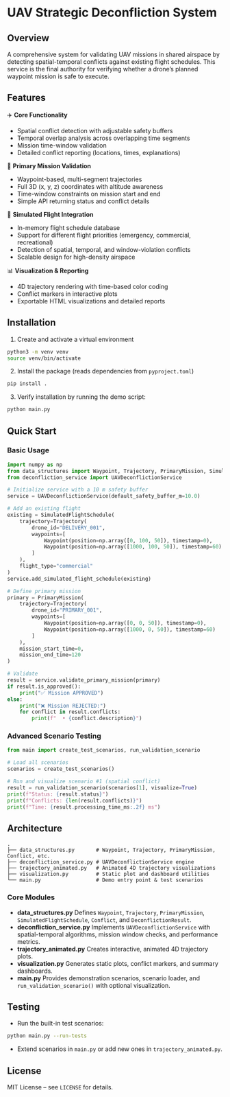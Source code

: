 # UAV Strategic Deconfliction System

## Overview

A comprehensive system for validating UAV missions in shared airspace by detecting spatial-temporal conflicts against existing flight schedules. This service is the final authority for verifying whether a drone’s planned waypoint mission is safe to execute.

## Features

✈️ **Core Functionality**

- Spatial conflict detection with adjustable safety buffers
- Temporal overlap analysis across overlapping time segments
- Mission time-window validation
- Detailed conflict reporting (locations, times, explanations)

🎯 **Primary Mission Validation**

- Waypoint-based, multi-segment trajectories
- Full 3D (x, y, z) coordinates with altitude awareness
- Time-window constraints on mission start and end
- Simple API returning status and conflict details

📡 **Simulated Flight Integration**

- In-memory flight schedule database
- Support for different flight priorities (emergency, commercial, recreational)
- Detection of spatial, temporal, and window-violation conflicts
- Scalable design for high-density airspace

📊 **Visualization \& Reporting**

- 4D trajectory rendering with time-based color coding
- Conflict markers in interactive plots
- Exportable HTML visualizations and detailed reports


## Installation

1. Create and activate a virtual environment

```bash
python3 -m venv venv
source venv/bin/activate
```

2. Install the package (reads dependencies from `pyproject.toml`)

```bash
pip install .
```

3. Verify installation by running the demo script:

```bash
python main.py
```


## Quick Start

### Basic Usage

```python
import numpy as np
from data_structures import Waypoint, Trajectory, PrimaryMission, SimulatedFlightSchedule
from deconfliction_service import UAVDeconflictionService

# Initialize service with a 10 m safety buffer
service = UAVDeconflictionService(default_safety_buffer_m=10.0)

# Add an existing flight
existing = SimulatedFlightSchedule(
    trajectory=Trajectory(
        drone_id="DELIVERY_001",
        waypoints=[
            Waypoint(position=np.array([0, 100, 50]), timestamp=0),
            Waypoint(position=np.array([1000, 100, 50]), timestamp=60)
        ]
    ),
    flight_type="commercial"
)
service.add_simulated_flight_schedule(existing)

# Define primary mission
primary = PrimaryMission(
    trajectory=Trajectory(
        drone_id="PRIMARY_001",
        waypoints=[
            Waypoint(position=np.array([0, 0, 50]), timestamp=0),
            Waypoint(position=np.array([1000, 0, 50]), timestamp=60)
        ]
    ),
    mission_start_time=0,
    mission_end_time=120
)

# Validate
result = service.validate_primary_mission(primary)
if result.is_approved():
    print("✅ Mission APPROVED")
else:
    print("❌ Mission REJECTED:")
    for conflict in result.conflicts:
        print(f"  • {conflict.description}")
```


### Advanced Scenario Testing

```python
from main import create_test_scenarios, run_validation_scenario

# Load all scenarios
scenarios = create_test_scenarios()

# Run and visualize scenario #1 (spatial conflict)
result = run_validation_scenario(scenarios[1], visualize=True)
print(f"Status: {result.status}")
print(f"Conflicts: {len(result.conflicts)}")
print(f"Time: {result.processing_time_ms:.2f} ms")
```


## Architecture

```
.
├── data_structures.py       # Waypoint, Trajectory, PrimaryMission, Conflict, etc.
├── deconfliction_service.py # UAVDeconflictionService engine
├── trajectory_animated.py   # Animated 4D trajectory visualizations
├── visualization.py         # Static plot and dashboard utilities
└── main.py                  # Demo entry point & test scenarios
```


### Core Modules

- **data_structures.py**
Defines `Waypoint`, `Trajectory`, `PrimaryMission`, `SimulatedFlightSchedule`, `Conflict`, and `DeconflictionResult`.
- **deconfliction_service.py**
Implements `UAVDeconflictionService` with spatial-temporal algorithms, mission window checks, and performance metrics.
- **trajectory_animated.py**
Creates interactive, animated 4D trajectory plots.
- **visualization.py**
Generates static plots, conflict markers, and summary dashboards.
- **main.py**
Provides demonstration scenarios, scenario loader, and `run_validation_scenario()` with optional visualization.


## Testing

- Run the built-in test scenarios:

```bash
python main.py --run-tests
```

- Extend scenarios in `main.py` or add new ones in `trajectory_animated.py`.

## License

MIT License – see `LICENSE` for details.

